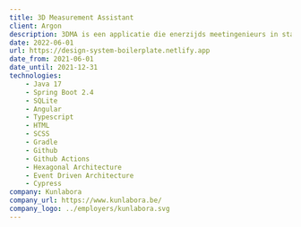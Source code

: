 ```yaml
---
title: 3D Measurement Assistant
client: Argon
description: 3DMA is een applicatie die enerzijds meetingenieurs in staat stelt om complexe meet-workflows samen te stellen door het combineren van verschillende generieke bouwblokken. Anderzijds begeleidt de applicatie de operator op de vloer doorheen het meetproces door informatie, instructies, rapporten en meetfeedback te tonen.
date: 2022-06-01
url: https://design-system-boilerplate.netlify.app
date_from: 2021-06-01
date_until: 2021-12-31
technologies:
    - Java 17
    - Spring Boot 2.4
    - SQLite
    - Angular
    - Typescript
    - HTML
    - SCSS
    - Gradle
    - Github
    - Github Actions
    - Hexagonal Architecture
    - Event Driven Architecture
    - Cypress
company: Kunlabora
company_url: https://www.kunlabora.be/
company_logo: ../employers/kunlabora.svg
---
```

